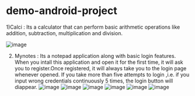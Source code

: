# demo-android-project
1)Calci : 
Its a calculator that can perform basic arithmetic operations like addition, subtraction, multiplication and division.

![image](https://user-images.githubusercontent.com/35423849/86042983-a15e5a80-ba65-11ea-94de-681656544da3.png)

2) Mynotes : 
Its a notepad application along with basic login features. When you intall this application and open it for the first time, it will ask you to register.Once registered, it will always take you to the login page whenever opened. If you take more than five attempts to login ,i.e. if you input wrong credentials continuously 5 times, the login button will diappear.
![image](https://user-images.githubusercontent.com/35423849/86142938-6ca7dd00-bb11-11ea-9c70-0b17976eaacc.png)
![image](https://user-images.githubusercontent.com/35423849/86143018-89441500-bb11-11ea-9536-615fd5a7e51a.png)
![image](https://user-images.githubusercontent.com/35423849/86143081-995bf480-bb11-11ea-8709-6b298acd84f8.png)
![image](https://user-images.githubusercontent.com/35423849/86143145-b2fd3c00-bb11-11ea-9814-034412560edf.png)
![image](https://user-images.githubusercontent.com/35423849/86143201-c5777580-bb11-11ea-8489-755386ba532a.png)
![image](https://user-images.githubusercontent.com/35423849/86143264-d627eb80-bb11-11ea-9da5-eaff2c48bcb3.png)

